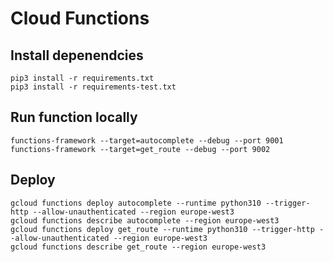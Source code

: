 # Cloud Functions

## Install depenendcies

```shell
pip3 install -r requirements.txt
pip3 install -r requirements-test.txt
```

## Run function locally

```shell
functions-framework --target=autocomplete --debug --port 9001
functions-framework --target=get_route --debug --port 9002
```

## Deploy

```shell
gcloud functions deploy autocomplete --runtime python310 --trigger-http --allow-unauthenticated --region europe-west3
gcloud functions describe autocomplete --region europe-west3
gcloud functions deploy get_route --runtime python310 --trigger-http --allow-unauthenticated --region europe-west3
gcloud functions describe get_route --region europe-west3
```
